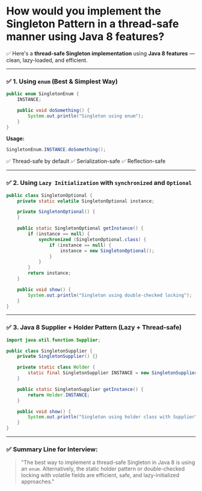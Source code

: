 # How would you implement the Singleton Pattern in a thread-safe manner using Java 8 features?

✅ Here's a **thread-safe Singleton implementation** using **Java 8 features** — clean, lazy-loaded, and efficient.

---

### ✅ **1. Using `enum` (Best & Simplest Way)**

```java
public enum SingletonEnum {
    INSTANCE;

    public void doSomething() {
        System.out.println("Singleton using enum");
    }
}
```

**Usage:**

```java
SingletonEnum.INSTANCE.doSomething();
```

✅ Thread-safe by default
✅ Serialization-safe
✅ Reflection-safe

---

### ✅ **2. Using `Lazy Initialization` with `synchronized` and `Optional`**

```java
public class SingletonOptional {
    private static volatile SingletonOptional instance;

    private SingletonOptional() {
    }

    public static SingletonOptional getInstance() {
        if (instance == null) {
            synchronized (SingletonOptional.class) {
                if (instance == null) {
                    instance = new SingletonOptional();
                }
            }
        }
        return instance;
    }

    public void show() {
        System.out.println("Singleton using double-checked locking");
    }
}
```

---

### ✅ **3. Java 8 Supplier + Holder Pattern (Lazy + Thread-safe)**

```java
import java.util.function.Supplier;

public class SingletonSupplier {
    private SingletonSupplier() {}

    private static class Holder {
        static final SingletonSupplier INSTANCE = new SingletonSupplier();
    }

    public static SingletonSupplier getInstance() {
        return Holder.INSTANCE;
    }

    public void show() {
        System.out.println("Singleton using holder class with Supplier");
    }
}
```

---

### ✅ Summary Line for Interview:

> "The best way to implement a thread-safe Singleton in Java 8 is using an `enum`. Alternatively, the static holder pattern or double-checked locking with volatile fields are efficient, safe, and lazy-initialized approaches."
